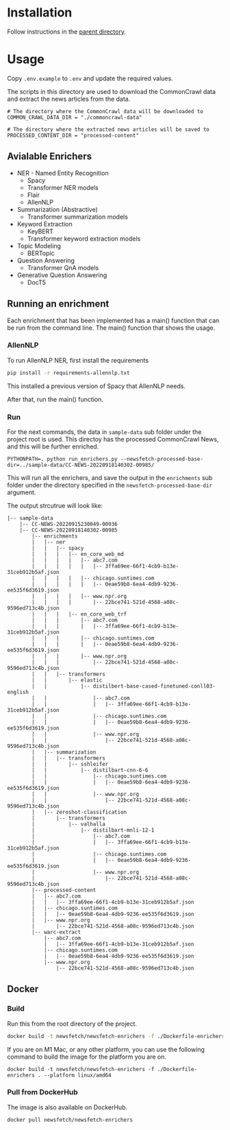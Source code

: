 # Installation

Follow instructions in the [parent directory](../README.md).

# Usage

Copy `.env.example` to `.env` and update the required values.

The scripts in this directory are used to download the CommonCrawl data and extract the news articles from the data.

```.env
# The directory where the CommonCrawl data will be downloaded to
COMMON_CRAWL_DATA_DIR = "./commoncrawl-data"

# The directory where the extracted news articles will be saved to
PROCESSED_CONTENT_DIR = "processed-content"

```

## Avialable Enrichers

* NER - Named Entity Recognition
  * Spacy
  * Transformer NER models
  * Flair
  * AllenNLP
* Summarization (Abstractive)
  * Transformer summarization models
* Keyword Extraction
  * KeyBERT
  * Transformer keyword extraction models
* Topic Modeling
  * BERTopic
* Question Answering
  * Transformer QnA models 
* Generative Question Answering
  * DocT5 

## Running an enrichment

Each enrichment that has been implemented has a main() function that can be run from the command line. The main() function that shows the usage.

### AllenNLP

To run AllenNLP NER, first install the requirements

```bash
pip install -r requirements-allennlp.txt
```

This installed a previous version of Spacy that AllenNLP needs.

After that, run the main() function.

### Run

For the next commands, the data in `sample-data` sub folder under the project root is used.
This directoy has the processed CommonCrawl News, and this will be further enriched.

`PYTHONPATH=. python run_enrichers.py --newsfetch-processed-base-dir=../sample-data/CC-NEWS-20220918140302-00985/`

This will run all the enrichers, and save the output in the `enrichments` sub folder under the directory specified in the
`newsfetch-processed-base-dir` argument.

The output strcutrue will look like:

    |-- sample-data
        |-- CC-NEWS-20220915230049-00936
        |-- CC-NEWS-20220918140302-00985
            |-- enrichments
            |   |-- ner
            |   |   |-- spacy
            |   |   |   |-- en_core_web_md
            |   |   |   |   |-- abc7.com
            |   |   |   |   |   |-- 3ffa69ee-66f1-4cb9-b13e-31ceb912b5af.json
            |   |   |   |   |-- chicago.suntimes.com
            |   |   |   |   |   |-- 0eae59b8-6ea4-4db9-9236-ee535f6d3619.json
            |   |   |   |   |-- www.npr.org
            |   |   |   |       |-- 22bce741-521d-4568-a08c-9596ed713c4b.json
            |   |   |   |-- en_core_web_trf
            |   |   |       |-- abc7.com
            |   |   |       |   |-- 3ffa69ee-66f1-4cb9-b13e-31ceb912b5af.json
            |   |   |       |-- chicago.suntimes.com
            |   |   |       |   |-- 0eae59b8-6ea4-4db9-9236-ee535f6d3619.json
            |   |   |       |-- www.npr.org
            |   |   |           |-- 22bce741-521d-4568-a08c-9596ed713c4b.json
            |   |   |-- transformers
            |   |       |-- elastic
            |   |           |-- distilbert-base-cased-finetuned-conll03-english
            |   |               |-- abc7.com
            |   |               |   |-- 3ffa69ee-66f1-4cb9-b13e-31ceb912b5af.json
            |   |               |-- chicago.suntimes.com
            |   |               |   |-- 0eae59b8-6ea4-4db9-9236-ee535f6d3619.json
            |   |               |-- www.npr.org
            |   |                   |-- 22bce741-521d-4568-a08c-9596ed713c4b.json
            |   |-- summarization
            |   |   |-- transformers
            |   |       |-- sshleifer
            |   |           |-- distilbart-cnn-6-6
            |   |               |-- chicago.suntimes.com
            |   |               |   |-- 0eae59b8-6ea4-4db9-9236-ee535f6d3619.json
            |   |               |-- www.npr.org
            |   |                   |-- 22bce741-521d-4568-a08c-9596ed713c4b.json
            |   |-- zeroshot-classification
            |       |-- transformers
            |           |-- valhalla
            |               |-- distilbart-mnli-12-1
            |                   |-- abc7.com
            |                   |   |-- 3ffa69ee-66f1-4cb9-b13e-31ceb912b5af.json
            |                   |-- chicago.suntimes.com
            |                   |   |-- 0eae59b8-6ea4-4db9-9236-ee535f6d3619.json
            |                   |-- www.npr.org
            |                       |-- 22bce741-521d-4568-a08c-9596ed713c4b.json
            |-- processed-content
            |   |-- abc7.com
            |   |   |-- 3ffa69ee-66f1-4cb9-b13e-31ceb912b5af.json
            |   |-- chicago.suntimes.com
            |   |   |-- 0eae59b8-6ea4-4db9-9236-ee535f6d3619.json
            |   |-- www.npr.org
            |       |-- 22bce741-521d-4568-a08c-9596ed713c4b.json
            |-- warc-extract
                |-- abc7.com
                |   |-- 3ffa69ee-66f1-4cb9-b13e-31ceb912b5af.json
                |-- chicago.suntimes.com
                |   |-- 0eae59b8-6ea4-4db9-9236-ee535f6d3619.json
                |-- www.npr.org
                    |-- 22bce741-521d-4568-a08c-9596ed713c4b.json



## Docker

### Build 

Run this from the root directory of the project.

```bash
docker build -t newsfetch/newsfetch-enrichers -f ./Dockerfile-enrichers .
```

If you are on M1 Mac, or any other platform, you can use the following command to build the image for the platform you are on.

`docker build -t newsfetch/newsfetch-enrichers -f ./Dockerfile-enrichers . --platform linux/amd64`

### Pull from DockerHub

The image is also available on DockerHub.

```bash
docker pull newsfetch/newsfetch-enrichers
```

